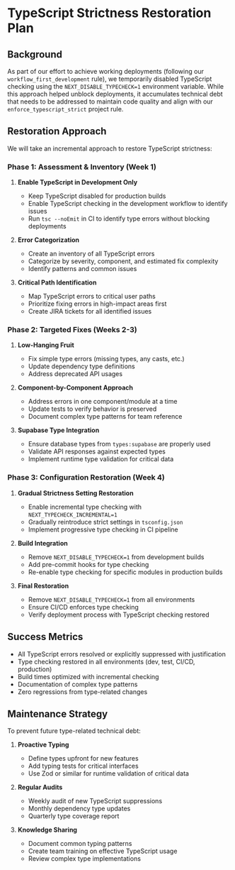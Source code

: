 # TypeScript Strictness Restoration Plan

## Background

As part of our effort to achieve working deployments (following our `workflow_first_development` rule), we temporarily disabled TypeScript checking using the `NEXT_DISABLE_TYPECHECK=1` environment variable. While this approach helped unblock deployments, it accumulates technical debt that needs to be addressed to maintain code quality and align with our `enforce_typescript_strict` project rule.

## Restoration Approach

We will take an incremental approach to restore TypeScript strictness:

### Phase 1: Assessment & Inventory (Week 1)

1. **Enable TypeScript in Development Only**
   - Keep TypeScript disabled for production builds
   - Enable TypeScript checking in the development workflow to identify issues
   - Run `tsc --noEmit` in CI to identify type errors without blocking deployments

2. **Error Categorization**
   - Create an inventory of all TypeScript errors
   - Categorize by severity, component, and estimated fix complexity
   - Identify patterns and common issues

3. **Critical Path Identification**
   - Map TypeScript errors to critical user paths
   - Prioritize fixing errors in high-impact areas first
   - Create JIRA tickets for all identified issues

### Phase 2: Targeted Fixes (Weeks 2-3)

1. **Low-Hanging Fruit**
   - Fix simple type errors (missing types, any casts, etc.)
   - Update dependency type definitions
   - Address deprecated API usages

2. **Component-by-Component Approach**
   - Address errors in one component/module at a time
   - Update tests to verify behavior is preserved
   - Document complex type patterns for team reference

3. **Supabase Type Integration**
   - Ensure database types from `types:supabase` are properly used
   - Validate API responses against expected types
   - Implement runtime type validation for critical data

### Phase 3: Configuration Restoration (Week 4)

1. **Gradual Strictness Setting Restoration**
   - Enable incremental type checking with `NEXT_TYPECHECK_INCREMENTAL=1`
   - Gradually reintroduce strict settings in `tsconfig.json`
   - Implement progressive type checking in CI pipeline

2. **Build Integration**
   - Remove `NEXT_DISABLE_TYPECHECK=1` from development builds
   - Add pre-commit hooks for type checking
   - Re-enable type checking for specific modules in production builds

3. **Final Restoration**
   - Remove `NEXT_DISABLE_TYPECHECK=1` from all environments
   - Ensure CI/CD enforces type checking
   - Verify deployment process with TypeScript checking restored

## Success Metrics

- All TypeScript errors resolved or explicitly suppressed with justification
- Type checking restored in all environments (dev, test, CI/CD, production)
- Build times optimized with incremental checking
- Documentation of complex type patterns
- Zero regressions from type-related changes

## Maintenance Strategy

To prevent future type-related technical debt:

1. **Proactive Typing**
   - Define types upfront for new features
   - Add typing tests for critical interfaces
   - Use Zod or similar for runtime validation of critical data

2. **Regular Audits**
   - Weekly audit of new TypeScript suppressions
   - Monthly dependency type updates
   - Quarterly type coverage report

3. **Knowledge Sharing**
   - Document common typing patterns
   - Create team training on effective TypeScript usage
   - Review complex type implementations
